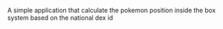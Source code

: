 A simple application that calculate the pokemon position inside the box system based on the national dex id